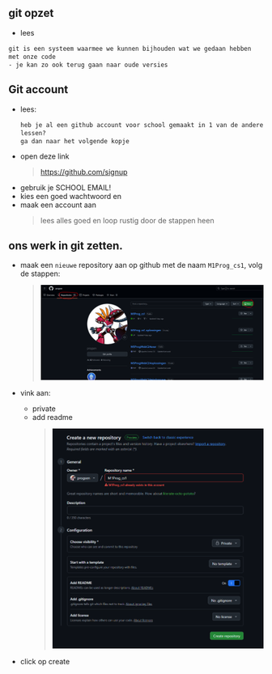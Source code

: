 
## git opzet

- lees
```
git is een systeem waarmee we kunnen bijhouden wat we gedaan hebben met onze code
- je kan zo ook terug gaan naar oude versies

```

## Git account

- lees:
    ``` 
    heb je al een github account voor school gemaakt in 1 van de andere lessen?
    ga dan naar het volgende kopje
    ```
- open deze link
    > https://github.com/signup
- gebruik je SCHOOL EMAIL!
- kies een goed wachtwoord en 
- maak een account aan
    >  lees alles goed en loop rustig door de stappen heen

## ons werk in git zetten.

- maak een `nieuwe` repository aan op github met de naam `M1Prog_cs1`, volg de stappen:
    > ![](img/new.PNG)

- vink aan:
    - private
    - add readme
        > ![](img/create.PNG)

- click op create
